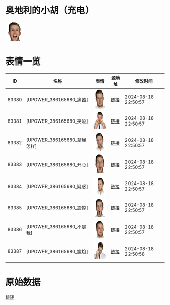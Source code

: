 # 奥地利的小胡（充电）

<img src="./cover.png" height="60" alt="cover" />

# 表情一览

|ID|名称|表情|源地址|修改时间|
|----|----|----|----|----|
|83380|[UPOWER_386165680_痛苦]|<img src="./pic/083380_%5BUPOWER_386165680_痛苦%5D.png" height="60" alt="痛苦"/>|[链接](https://i0.hdslb.com/bfs/garb/7eaca4de759eed697d6bb0c59a2e493fb04af8ba.png)|2024-08-18 22:50:57|
|83381|[UPOWER_386165680_哭泣]|<img src="./pic/083381_%5BUPOWER_386165680_哭泣%5D.png" height="60" alt="哭泣"/>|[链接](https://i0.hdslb.com/bfs/garb/7aba90c40f3219bf66680974f006ebc63a016ad8.png)|2024-08-18 22:50:57|
|83382|[UPOWER_386165680_拿我怎样]|<img src="./pic/083382_%5BUPOWER_386165680_拿我怎样%5D.png" height="60" alt="拿我怎样"/>|[链接](https://i0.hdslb.com/bfs/garb/756ec7702a920248b6a6157be10f969e921679b3.png)|2024-08-18 22:50:57|
|83383|[UPOWER_386165680_开心]|<img src="./pic/083383_%5BUPOWER_386165680_开心%5D.png" height="60" alt="开心"/>|[链接](https://i0.hdslb.com/bfs/garb/e7ddd4bcdc883ac462e064def7bab2483638f652.png)|2024-08-18 22:50:57|
|83384|[UPOWER_386165680_疑惑]|<img src="./pic/083384_%5BUPOWER_386165680_疑惑%5D.png" height="60" alt="疑惑"/>|[链接](https://i0.hdslb.com/bfs/garb/9077b058c4c282071f19c5587ef33f97db9c168f.png)|2024-08-18 22:50:57|
|83385|[UPOWER_386165680_震惊]|<img src="./pic/083385_%5BUPOWER_386165680_震惊%5D.png" height="60" alt="震惊"/>|[链接](https://i0.hdslb.com/bfs/garb/bdb922fad7eed1a2f11ee158c4db8c3e6a71c856.png)|2024-08-18 22:50:57|
|83386|[UPOWER_386165680_不是我]|<img src="./pic/083386_%5BUPOWER_386165680_不是我%5D.png" height="60" alt="不是我"/>|[链接](https://i0.hdslb.com/bfs/garb/a22708243562b994b7daf2871cd96cf4be5c1669.png)|2024-08-18 22:50:57|
|83387|[UPOWER_386165680_尴尬]|<img src="./pic/083387_%5BUPOWER_386165680_尴尬%5D.png" height="60" alt="尴尬"/>|[链接](https://i0.hdslb.com/bfs/garb/95622d380c005c9f5af66bd61dcae7c235c7bea5.png)|2024-08-18 22:50:58|

# 原始数据

[跳转](./raw.json)

